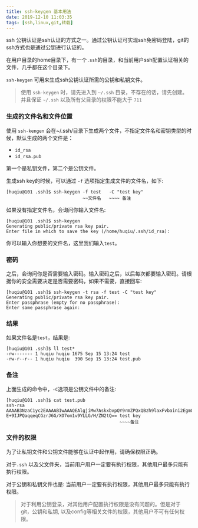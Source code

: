 ```yaml
---
title: ssh-keygen 基本用法
date: 2019-12-10 11:03:35
tags: [ssh,linux,git,转载]
---
```




ssh 公钥认证是ssh认证的方式之一。通过公钥认证可实现ssh免密码登陆，git的ssh方式也是通过公钥进行认证的。

在用户目录的home目录下，有一个`.ssh`的目录，和当前用户ssh配置认证相关的文件，几乎都在这个目录下。

`ssh-keygen` 可用来生成ssh公钥认证所需的公钥和私钥文件。

> 使用 `ssh-keygen` 时，请先进入到 `~/.ssh` 目录，不存在的话，请先创建。并且保证 `~/.ssh` 以及所有父目录的权限不能大于 `711`

### 生成的文件名和文件位置

使用 `ssh-kengen` 会在~/.ssh/目录下生成两个文件，不指定文件名和密钥类型的时候，默认生成的两个文件是：

- `id_rsa`
- `id_rsa.pub`

第一个是私钥文件，第二个是公钥文件。

生成ssh key的时候，可以通过 `-f` 选项指定生成文件的文件名，如下:

```
[huqiu@101 .ssh]$ ssh-keygen -f test   -C "test key"
                             ~~文件名   ~~~~ 备注
```

如果没有指定文件名，会询问你输入文件名:

```
[huqiu@101 .ssh]$ ssh-keygen
Generating public/private rsa key pair.
Enter file in which to save the key (/home/huqiu/.ssh/id_rsa):
```

你可以输入你想要的文件名，这里我们输入`test`。

### 密码

之后，会询问你是否需要输入密码。输入密码之后，以后每次都要输入密码。请根据你的安全需要决定是否需要密码，如果不需要，直接回车:

```
[huqiu@101 .ssh]$ ssh-keygen -t rsa -f test -C "test key"
Generating public/private rsa key pair.
Enter passphrase (empty for no passphrase):
Enter same passphrase again:
```

### 结果

如果文件名是`test`，结果是:

```
[huqiu@101 .ssh]$ ll test*
-rw------- 1 huqiu huqiu 1675 Sep 15 13:24 test
-rw-r--r-- 1 huqiu huqiu  390 Sep 15 13:24 test.pub
```

### 备注

上面生成的命令中，`-C`选项是公钥文件中的备注:

```
[huqiu@101 .ssh]$ cat test.pub
ssh-rsa
AAAAB3NzaC1yc2EAAAABIwAAAQEAlgjiMw7AskxbvpQY9rmZPQxQBzh9laxFvbaini2EgmQkNsXBA9WJOXn2YBJauoiVsdUKBWA97avjsobrTxsCYvFr1yQQvTfTlbqlqGNIhQc/3HjTl2pIkClpDWvBrRN+jpyESS4MNbfOL1qjT4c/QhGvj6U6HrN6kUyn58oyyJpTzOLG74AZELJ2Led57QvTw1yJXZuAMWioR0A3BGd25fdocLX3ebux6ya8AsloOVYfsAqGlggrARe6FXjLfMH4a/nxaAdiDYVXU/Vr1ybK9P7SfyEDGJi3JtgiPUlA6vPxUC
E+9IJPQaqqeqCGzrJ6G/XO7om1v9YLLG/H/ZN2tQ== test key
                                           ~~~~备注
```

### 文件的权限

为了让私钥文件和公钥文件能够在认证中起作用，请确保权限正确。

对于`.ssh` 以及父文件夹，当前用户用户一定要有执行权限，其他用户最多只能有执行权限。

对于公钥和私钥文件也是: 当前用户一定要有执行权限，其他用户最多只能有执行权限。

> 对于利用公钥登录，对其他用户配置执行权限是没有问题的。但是对于git，公钥和私钥, 以及config等相关文件的权限，其他用户不可有任何权限。
